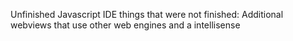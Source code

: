 Unfinished Javascript IDE
things that were not finished: Additional webviews that use other web engines and a intellisense